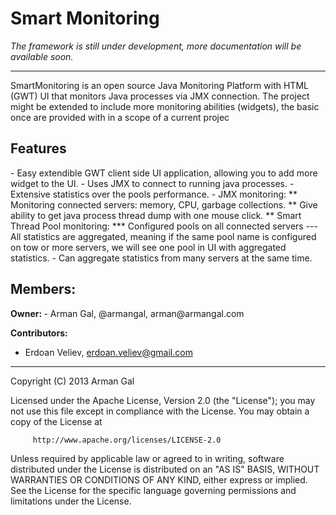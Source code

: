 <h1>Smart Monitoring</h1>
<i>The framework is still under development, more documentation will be available soon.</i>
<hr>

SmartMonitoring is an open source Java Monitoring Platform with HTML (GWT) UI that monitors Java processes via JMX connection.
The project might be extended to include more monitoring abilities (widgets), the basic once are provided with in a scope of a current projec

<h2 name="features">Features</h2>
- Easy extendible GWT client side UI application, allowing you to add more widget to the UI.
- Uses JMX to connect to running java processes.
- Extensive statistics over the pools performance.
- JMX monitoring:
** Monitoring connected servers: memory, CPU, garbage collections.
** Give ability to get java process thread dump with one mouse click.
** Smart Thread Pool monitoring:
*** Configured pools on all connected servers
--- All statistics are aggregated, meaning if the same pool name is configured on tow or more servers, we will see one pool in UI with aggregated statistics. 
- Can aggregate statistics from many servers at the same time.
 
<h2>Members:</h2>
<b>Owner: </b>
- Arman Gal, @armangal, arman@armangal.com

<b>Contributors:</b>
- Erdoan Veliev, erdoan.veliev@gmail.com

<hr>

 Copyright (C) 2013 Arman Gal

 Licensed under the Apache License, Version 2.0 (the "License");
 you may not use this file except in compliance with the License.
 You may obtain a copy of the License at

         http://www.apache.org/licenses/LICENSE-2.0

 Unless required by applicable law or agreed to in writing, software
 distributed under the License is distributed on an "AS IS" BASIS,
 WITHOUT WARRANTIES OR CONDITIONS OF ANY KIND, either express or implied.
 See the License for the specific language governing permissions and
 limitations under the License.

